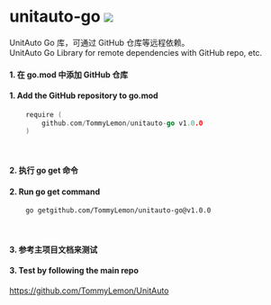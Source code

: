 # unitauto-go  [![](https://jitpack.io/v/TommyLemon/unitauto-go.svg)](https://jitpack.io/#TommyLemon/unitauto-go)
UnitAuto Go 库，可通过 GitHub 仓库等远程依赖。<br />
UnitAuto Go Library for remote dependencies with GitHub repo, etc.

#### 1. 在 go.mod 中添加 GitHub 仓库
#### 1. Add the GitHub repository to go.mod
```go
	require (
		github.com/TommyLemon/unitauto-go v1.0.0
	)
```
<br />

#### 2. 执行 go get 命令
#### 2. Run go get command
```sh
	go getgithub.com/TommyLemon/unitauto-go@v1.0.0
```

<br />

#### 3. 参考主项目文档来测试
#### 3. Test by following the main repo

https://github.com/TommyLemon/UnitAuto
